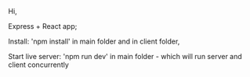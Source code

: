 Hi,

Express + React app;

Install:
'npm install' in main folder and in client folder,

Start live server:
'npm run dev' in main folder - which will run server and client concurrently
